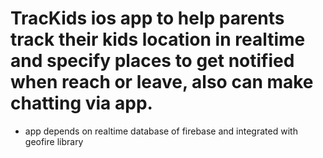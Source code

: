 # TracKids ios app to help parents track their kids location in realtime and specify places to get notified when reach or leave, also can make chatting via app.
- app depends on realtime database of firebase and integrated with geofire library
